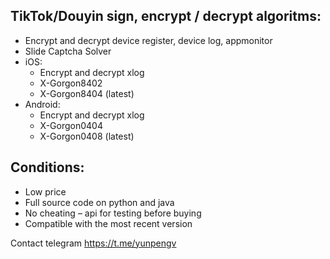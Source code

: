 ## TikTok/Douyin sign, encrypt / decrypt algoritms:
 - Encrypt and decrypt device register, device log, appmonitor
 - Slide Captcha Solver
 - iOS:
   - Encrypt and decrypt xlog
   - X-Gorgon8402
   - X-Gorgon8404 (latest)
 - Android:
   - Encrypt and decrypt xlog
   - X-Gorgon0404
   - X-Gorgon0408 (latest)
  
## Conditions:  
 - Low price
 - Full source code on python and java
 - No cheating – api for testing before buying  
 - Compatible with the most recent version

Contact telegram https://t.me/yunpengv  
